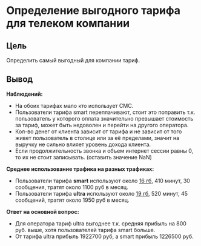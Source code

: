 # Определение выгодного тарифа для телеком компании

## Цель
Определить самый выгодный для компании тариф.

## Вывод
**Наблюдений:**
* На обоих тарифах мало кто использует СМС.
* Пользователи тарифа smart переплачивают, стоит это поправить т.к. пользователь у которого оплата значительно превышает  стоимость за тариф, может быть недоволен и перейти на другого оператора.
* Кол-во денег от клиента зависит от тарифа и не зависит от того живет пользователь в столице или за её пределами, значит на выручку не сильно влияет уровень дохода клиента.
* Если продолжительность звонка и объем интернет сессии равны 0, то их не стоит записывать. (оставить значение NaN) 

**Среднее использование трафика на разных трафиках:**
* Пользователи тарифа **smart** используют около <u>16 гб</u>, 410 минут, 30 сообщения, тратят около 1100 руб в месяц.
* Пользователи тарифа **ultra**   используют около <u>19 гб</u>, 520 минут, 45 сообщений, тратят около 1950 руб в месяц.

**Ответ на основной вопрос:**
* Для оператора тариф ultra выгоднее т.к. средняя прибыль на 800 руб. выше, хотя пользователей тарифа smart больше. 
* От тарифа ultra прибыль 1922700 руб, а smart прибыль 1226500 руб.